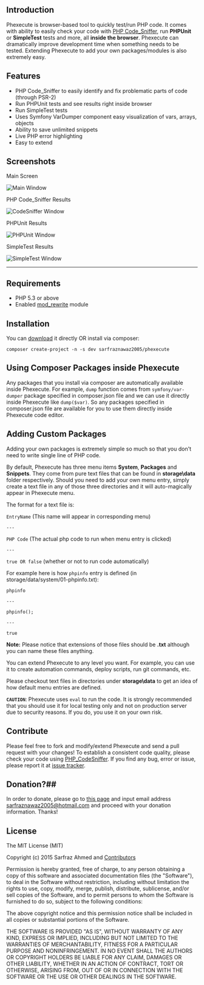 ## Introduction ##

Phexecute is browser-based tool to quickly test/run PHP code. It comes with ability to easily check your code with [PHP Code_Sniffer][1], run **PHPUnit** or **SimpleTest** tests and more, all **inside the browser**. Phexecute can dramatically improve development time when something needs to be tested. Extending Phexecute to add your own packages/modules is also extremely easy.

## Features ##

 - PHP Code_Sniffer to easily identify and fix problematic parts of code (through PSR-2)
 - Run PHPUnit tests and see results right inside browser
 - Run SimpleTest tests
 - Uses Symfony VarDumper component easy visualization of vars, arrays, objects
 - Ability to save unlimited snippets
 - Live PHP error highlighting
 - Easy to extend

## Screenshots ##

Main Screen

![Main Window](https://raw.github.com/sarfraznawaz2005/phexecute/master/screenshots/main.png)

PHP Code_Sniffer Results

![CodeSniffer Window](https://raw.github.com/sarfraznawaz2005/phexecute/master/screenshots/codesniffer.png)

PHPUnit Results

![PHPUnit Window](https://raw.github.com/sarfraznawaz2005/phexecute/master/screenshots/phpunit.png)

SimpleTest Results

![SimpleTest Window](https://raw.github.com/sarfraznawaz2005/phexecute/master/screenshots/simpletest.png)

---

## Requirements ##

 - PHP 5.3 or above
 - Enabled [mod_rewrite][2] module

## Installation ##

You can [download][3] it directly OR install via composer:

`composer create-project -n -s dev sarfraznawaz2005/phexecute`

## Using Composer Packages inside Phexecute ##

Any packages that you install via composer are automatically available inside Phexecute. For example, `dump` function comes from `symfony/var-dumper` package specified in composer.json file and we can use it directly inside Phexecute like `dump($var)`. So any packages specified in composer.json file are available for you to use them directly inside Phexecute code editor.

## Adding Custom Packages ##

Adding your own packages is extremely simple so much so that you don't need to write single line of PHP code.

By default, Phexecute has three menu items **System**, **Packages** and **Snippets**. They come from pure text files that can be found in **storage\data** folder respectively. Should you need to add your own menu entry, simply create a text file in any of those three directories and it will auto-magically appear in Phexecute menu.

The format for a text file is:

`EntryName` (This name will appear in corresponding menu)

`---`

`PHP Code` (The actual php code to run when menu entry is clicked)

`---`

`true OR false` (whether or not to run code automatically)

For example here is how `phpinfo` entry is defined (in storage/data/system/01-phpinfo.txt):

`phpinfo`

`---`

`phpinfo();`

`---`

`true`

**Note:** Please notice that extensions of those files should be **.txt** although you can name these files anything.

You can extend Phexecute to any level you want. For example, you can use it to create automation commands, deploy scripts, run git commands, etc.

Please checkout text files in directories under **storage\data** to get an idea of how default menu entries are defined.

**`CAUTION`**: Phexecute uses `eval` to run the code. It is strongly recommended that you should use it for local testing only and not on production server due to security reasons. If you do, you use it on your own risk.

## Contribute ##

Please feel free to fork and modify/extend Phexecute and send a pull request with your changes! To establish a consistent code quality, please check your code using [PHP_CodeSniffer][4]. If you find any bug, error or issue, please report it at [issue tracker][5].

## Donation?##

In order to donate, please go to [this page][6] and input email address sarfraznawaz2005@hotmail.com and proceed with your donation information. Thanks!

## License ##

The MIT License (MIT)

Copyright (c) 2015 Sarfraz Ahmed  and [Contributors][7]

Permission is hereby granted, free of charge, to any person obtaining a copy
of this software and associated documentation files (the "Software"), to deal
in the Software without restriction, including without limitation the rights
to use, copy, modify, merge, publish, distribute, sublicense, and/or sell
copies of the Software, and to permit persons to whom the Software is
furnished to do so, subject to the following conditions:

The above copyright notice and this permission notice shall be included in all
copies or substantial portions of the Software.

THE SOFTWARE IS PROVIDED "AS IS", WITHOUT WARRANTY OF ANY KIND, EXPRESS OR
IMPLIED, INCLUDING BUT NOT LIMITED TO THE WARRANTIES OF MERCHANTABILITY,
FITNESS FOR A PARTICULAR PURPOSE AND NONINFRINGEMENT. IN NO EVENT SHALL THE
AUTHORS OR COPYRIGHT HOLDERS BE LIABLE FOR ANY CLAIM, DAMAGES OR OTHER
LIABILITY, WHETHER IN AN ACTION OF CONTRACT, TORT OR OTHERWISE, ARISING FROM,
OUT OF OR IN CONNECTION WITH THE SOFTWARE OR THE USE OR OTHER DEALINGS IN THE
SOFTWARE.


  [1]: https://github.com/squizlabs/PHP_CodeSniffer
  [2]: http://httpd.apache.org/docs/current/mod/mod_rewrite.html
  [3]: https://github.com/sarfraznawaz2005/Phexecute/archive/master.zip
  [4]: https://github.com/squizlabs/PHP_CodeSniffer
  [5]: https://github.com/sarfraznawaz2005/Phexecute/issues
  [6]: https://load.payoneer.com/LoadToPage.aspx
  [7]: https://github.com/sarfraznawaz2005/Phexecute/graphs/contributors
